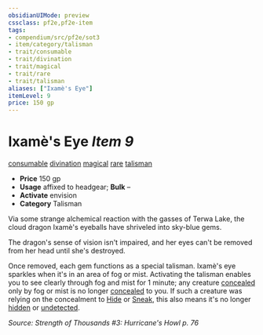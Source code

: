 ```yaml
---
obsidianUIMode: preview
cssclass: pf2e,pf2e-item
tags:
- compendium/src/pf2e/sot3
- item/category/talisman
- trait/consumable
- trait/divination
- trait/magical
- trait/rare
- trait/talisman
aliases: ["Ixamè's Eye"]
itemLevel: 9
price: 150 gp
---
```

# Ixamè's Eye *Item 9*  
[consumable](../../../rules/traits/consumable.md)  [divination](../../../rules/traits/divination.md)  [magical](../../../rules/traits/magical.md)  [rare](../../../rules/traits/rare.md)  [talisman](../../../rules/traits/talisman.md)  

- **Price** 150 gp
- **Usage** affixed to headgear; **Bulk** –
- **Activate** envision
- **Category** Talisman

Via some strange alchemical reaction with the gasses of Terwa Lake, the cloud dragon Ixamè's eyeballs have shriveled into sky-blue gems.

The dragon's sense of vision isn't impaired, and her eyes can't be removed from her head until she's destroyed.

Once removed, each gem functions as a special talisman. Ixamè's eye sparkles when it's in an area of fog or mist. Activating the talisman enables you to see clearly through fog and mist for 1 minute; any creature [concealed](../../../rules/conditions.md#Concealed) only by fog or mist is no longer [concealed](../../../rules/conditions.md#Concealed) to you. If such a creature was relying on the concealment to [Hide](../../../rules/actions/hide.md) or [Sneak](../../../rules/actions/sneak.md), this also means it's no longer [hidden](../../../rules/conditions.md#Hidden) or [undetected](../../../rules/conditions.md#Undetected).

*Source: Strength of Thousands #3: Hurricane's Howl p. 76*